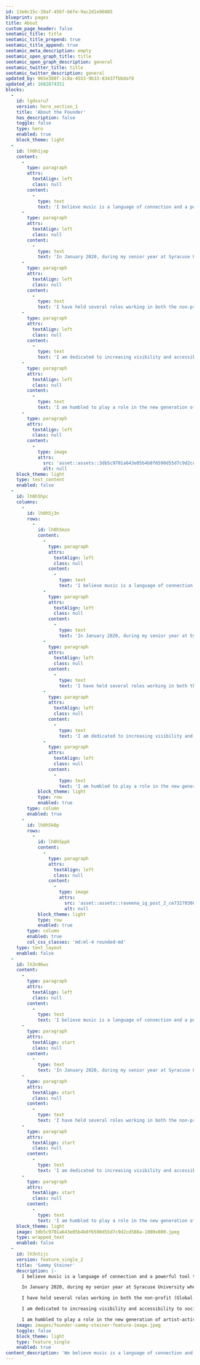```yaml
---
id: 13e6c15c-39af-456f-b6fe-9ac2d1e96885
blueprint: pages
title: About
custom_page_header: false
seotamic_title: title
seotamic_title_prepend: true
seotamic_title_append: true
seotamic_meta_description: empty
seotamic_open_graph_title: title
seotamic_open_graph_description: general
seotamic_twitter_title: title
seotamic_twitter_description: general
updated_by: 065e308f-1c8a-4553-9b33-83437fbbdaf8
updated_at: 1682874351
blocks:
  -
    id: lgdsxru7
    version: hero_section_1
    title: 'About the Founder'
    has_description: false
    toggle: false
    type: hero
    enabled: true
    block_theme: light
  -
    id: lh0h1jap
    content:
      -
        type: paragraph
        attrs:
          textAlign: left
          class: null
        content:
          -
            type: text
            text: 'I believe music is a language of connection and a powerful tool to spread waves of change.'
      -
        type: paragraph
        attrs:
          textAlign: left
          class: null
        content:
          -
            type: text
            text: 'In January 2020, during my senior year at Syracuse University where I studied the music business in the Bandier Program, I founded The Eyes & Ears Agency. Here, I discovered the opportunity to marry my passion for music with my love of social impact work.'
      -
        type: paragraph
        attrs:
          textAlign: left
          class: null
        content:
          -
            type: text
            text: 'I have held several roles working in both the non-profit (Global Inheritance) and for-profit (Nvak Collective) sectors of the industry, amplifying creative activism and supporting the careers of female, non-binary, and LGBTQ+ artists in emerging markets respectively. I bring both these perspectives to my work at The Eyes & Ears Agency, creating social impact partnerships that are scalable, impactful, and educational.'
      -
        type: paragraph
        attrs:
          textAlign: left
          class: null
        content:
          -
            type: text
            text: 'I am dedicated to increasing visibility and accessibility to social impact resources within the music and entertainment industries.'
      -
        type: paragraph
        attrs:
          textAlign: left
          class: null
        content:
          -
            type: text
            text: 'I am humbled to play a role in the new generation of artist-activists who are directly engaged in the change they want to see in the world.'
      -
        type: paragraph
        attrs:
          textAlign: left
          class: null
        content:
          -
            type: image
            attrs:
              src: 'asset::assets::3db5c9701a643e05b4b8f6590d55d7c9d2cd588a-1000x800.jpeg'
              alt: null
    block_theme: light
    type: text_content
    enabled: false
  -
    id: lh0h5hpc
    columns:
      -
        id: lh0h5j3n
        rows:
          -
            id: lh0h5mze
            content:
              -
                type: paragraph
                attrs:
                  textAlign: left
                  class: null
                content:
                  -
                    type: text
                    text: 'I believe music is a language of connection and a powerful tool to spread waves of change.'
              -
                type: paragraph
                attrs:
                  textAlign: left
                  class: null
                content:
                  -
                    type: text
                    text: 'In January 2020, during my senior year at Syracuse University where I studied the music business in the Bandier Program, I founded The Eyes & Ears Agency. Here, I discovered the opportunity to marry my passion for music with my love of social impact work.'
              -
                type: paragraph
                attrs:
                  textAlign: left
                  class: null
                content:
                  -
                    type: text
                    text: 'I have held several roles working in both the non-profit (Global Inheritance) and for-profit (Nvak Collective) sectors of the industry, amplifying creative activism and supporting the careers of female, non-binary, and LGBTQ+ artists in emerging markets respectively. I bring both these perspectives to my work at The Eyes & Ears Agency, creating social impact partnerships that are scalable, impactful, and educational.'
              -
                type: paragraph
                attrs:
                  textAlign: left
                  class: null
                content:
                  -
                    type: text
                    text: 'I am dedicated to increasing visibility and accessibility to social impact resources within the music and entertainment industries.'
              -
                type: paragraph
                attrs:
                  textAlign: left
                  class: null
                content:
                  -
                    type: text
                    text: 'I am humbled to play a role in the new generation of artist-activists who are directly engaged in the change they want to see in the world.'
            block_theme: light
            type: row
            enabled: true
        type: column
        enabled: true
      -
        id: lh0h5k0p
        rows:
          -
            id: lh0h5ppk
            content:
              -
                type: paragraph
                attrs:
                  textAlign: left
                  class: null
                content:
                  -
                    type: image
                    attrs:
                      src: 'asset::assets::raveena_ig_post_2_ce73270360.webp'
                      alt: null
            block_theme: light
            type: row
            enabled: true
        type: column
        enabled: true
        col_css_classes: 'md:ml-4 rounded-md'
    type: text_layout
    enabled: false
  -
    id: lh3n96ws
    content:
      -
        type: paragraph
        attrs:
          textAlign: left
          class: null
        content:
          -
            type: text
            text: 'I believe music is a language of connection and a powerful tool to spread waves of change.'
      -
        type: paragraph
        attrs:
          textAlign: start
          class: null
        content:
          -
            type: text
            text: 'In January 2020, during my senior year at Syracuse University where I studied the music business in the Bandier Program, I founded The Eyes & Ears Agency. Here, I discovered the opportunity to marry my passion for music with my love of social impact work.'
      -
        type: paragraph
        attrs:
          textAlign: start
          class: null
        content:
          -
            type: text
            text: 'I have held several roles working in both the non-profit (Global Inheritance) and for-profit (Nvak Collective) sectors of the industry, amplifying creative activism and supporting the careers of female, non-binary, and LGBTQ+ artists in emerging markets respectively. I bring both these perspectives to my work at The Eyes & Ears Agency, creating social impact partnerships that are scalable, impactful, and educational.'
      -
        type: paragraph
        attrs:
          textAlign: start
          class: null
        content:
          -
            type: text
            text: 'I am dedicated to increasing visibility and accessibility to social impact resources within the music and entertainment industries.'
      -
        type: paragraph
        attrs:
          textAlign: start
          class: null
        content:
          -
            type: text
            text: 'I am humbled to play a role in the new generation of artist-activists who are directly engaged in the change they want to see in the world.'
    block_theme: light
    image: 3db5c9701a643e05b4b8f6590d55d7c9d2cd588a-1000x800.jpeg
    type: wrapped_text
    enabled: false
  -
    id: lh3ntijc
    version: feature_single_2
    title: 'Sammy Steiner'
    description: |-
      I believe music is a language of connection and a powerful tool to spread waves of change.

      In January 2020, during my senior year at Syracuse University where I studied the music business in the Bandier Program, I founded The Eyes & Ears Agency. Here, I discovered the opportunity to marry my passion for music with my love of social impact work.

      I have held several roles working in both the non-profit (Global Inheritance) and for-profit (Nvak Collective) sectors of the industry, amplifying creative activism and supporting the careers of female, non-binary, and LGBTQ+ artists in emerging markets respectively. I bring both these perspectives to my work at The Eyes & Ears Agency, creating social impact partnerships that are scalable, impactful, and educational.

      I am dedicated to increasing visibility and accessibility to social impact resources within the music and entertainment industries.

      I am humbled to play a role in the new generation of artist-activists who are directly engaged in the change they want to see in the world.
    image: images/founder-sammy-steiner-feature-image.jpeg
    toggle: false
    block_theme: light
    type: feature_single
    enabled: true
content_description: 'We believe music is a language of connection and a powerful tool to spread waves of change.'
---
```

